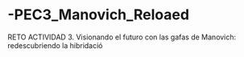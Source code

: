 # -PEC3_Manovich_Reloaed
RETO ACTIVIDAD 3. Visionando el futuro con las gafas de Manovich: redescubriendo la hibridació
